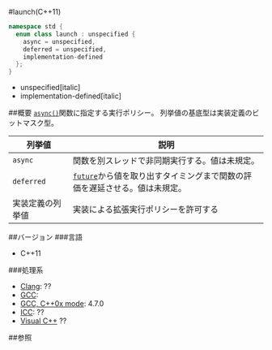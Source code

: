 #launch(C++11)
```cpp
namespace std {
  enum class launch : unspecified {
    async = unspecified,
    deferred = unspecified,
    implementation-defined
  };
}
```
* unspecified[italic]
* implementation-defined[italic]

##概要
[`async()`](./async.md)関数に指定する実行ポリシー。
列挙値の基底型は実装定義のビットマスク型。

| 列挙値 | 説明 |
|--------------------------|-----------------------------------------------------------------------------------------------------------------------------------------------------------------------------------------------------|
| `async` | 関数を別スレッドで非同期実行する。値は未規定。 |
| `deferred` | [`future`](./future.md)から値を取り出すタイミングまで関数の評価を遅延させる。値は未規定。 |
| 実装定義の列挙値 | 実装による拡張実行ポリシーを許可する |


##バージョン
###言語
- C++11

###処理系
- [Clang](/implementation#clang.md): ??
- [GCC](/implementation#gcc.md): 
- [GCC, C++0x mode](/implementation#gcc.md): 4.7.0
- [ICC](/implementation#icc.md): ??
- [Visual C++](/implementation#visual_cpp.md) ??


##参照


